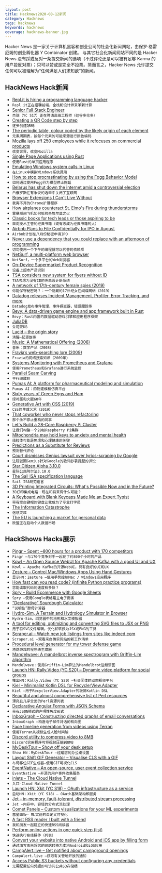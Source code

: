 ```yaml
---
layout: post
title: Hacknews2020-08-12新闻
category: Hacknews
tags: hacknews
keywords: hacknews
coverage: hacknews-banner.jpg
---
```


Hacker News 是一家关于计算机黑客和创业公司的社会化新闻网站，由保罗·格雷厄姆的创业孵化器 Y Combinator 创建。
与其它社会化新闻网站不同的是 Hacker News 没有踩或反对一条提交新闻的选项（不过评论还是可以被有足够 Karma 的用户投反对票）；只可以赞或是完全不投票。简而言之，Hacker News 允许提交任何可以被理解为“任何满足人们求知欲”的新闻。

## HackNews Hack新闻


- [Repl.it is hiring a programming language hacker](https://repl.it/jobs)
- `Repl.it正在招聘前端，全栈和设计师来革新计算`
- [Senior Full Stack Engineer](https://apply.workable.com/jerry/j/FA1F4C0876/)
- `杰瑞（YC S17）正在聘请高级工程师（硅谷多伦多）`
- [Creating a QR Code step by step](https://www.nayuki.io/page/creating-a-qr-code-step-by-step)
- `逐步创建QR码`
- [The periodic table, colour coded by the likely origin of each element](https://twitter.com/olivertlord/status/1292562140776271872)
- `元素周期表，按每个元素的可能来源进行颜色编码`
- [Mozilla lays off 250 employees while it refocuses on commercial products](https://blog.mozilla.org/blog/2020/08/11/changing-world-changing-mozilla/)
- `改变世界，改变Mozilla`
- [Single Page Applications using Rust](http://www.sheshbabu.com/posts/rust-wasm-yew-single-page-application/)
- `使用Rust的单页应用程序`
- [Emulating Windows system calls in Linux](https://lwn.net/Articles/824380/)
- `在Linux中模拟Windows系统调用`
- [How to stop procrastinating by using the Fogg Behavior Model](https://www.deprocrastination.co/blog/how-to-stop-procrastinating-by-using-the-fogg-behavior-model)
- `如何通过使用Fogg行为模型停止拖延`
- [Belarus has shut down the internet amid a controversial election](https://www.wired.com/story/belarus-internet-outage-election/)
- `白俄罗斯在有争议的选举中关闭了互联网`
- [Browser Extensions I Can't Live Without](https://blog.maskys.com/my-best-chrome-extensions/)
- `我离不开的Chrome扩展程序`
- [How airplanes counteract St. Elmo's Fire during thunderstorms](https://phys.org/news/2020-08-airplanes-counteract-st-elmo-thunderstorms.html)
- `雷暴期间飞机如何抵抗圣埃尔莫之火`
- [Classic books for tech leads or those aspiring to be](https://sourcelevel.io/blog/3-classic-books-for-tech-leads-or-those-aspiring-to-be)
- `面向技术主管的经典书籍（或有志成为经典书籍的人）`
- [Airbnb Plans to File Confidentially for IPO in August](https://www.wsj.com/articles/airbnb-plans-to-file-confidentially-for-ipo-in-august-11597164041)
- `Airbnb计划在八月份秘密申请IPO`
- [Never use a dependency that you could replace with an afternoon of programming](https://blog.carlmjohnson.net/post/2020/avoid-dependencies/)
- `切勿使用一个下午的编程就可以代替的依赖项`
- [NetSurf, a multi-platform web browser](https://www.netsurf-browser.org/)
- `NetSurf，一个多平台的Web浏览器`
- [On-Device Supermarket Product Recognition](https://ai.googleblog.com/2020/07/on-device-supermarket-product.html)
- `设备上超市产品识别`
- [TSA considers new system for flyers without ID](https://papersplease.org/wp/2020/08/11/tsa-considers-new-system-for-flyers-without-id/)
- `TSA考虑为没有ID的传单设计新系统`
- [A network of 17th-century female spies (2019)](https://www.historytoday.com/reviews/can-you-keep-secret)
- `你能保守秘密吗？：一个隐藏的17世纪女性间谍网络（2019）`
- [Datadog releases Incident Management, Profiler, Error Tracking, and more](https://www.datadoghq.com/blog/dash-2020-new-feature-roundup/)
- `Datadog发布事件管理，事件探查器，错误跟踪等`
- [Bevy: A data-driven game engine and app framework built in Rust](https://bevyengine.org/news/introducing-bevy/)
- `Bevy：Rust内置的数据驱动游戏引擎和应用程序框架`
- [JuliaDB](https://juliadata.github.io/JuliaDB.jl/latest/)
- `朱莉亚DB`
- [Lucid – the origin story](https://billwadge.wordpress.com/2020/08/11/lucid-the-origin-story/)
- `清醒–起源故事`
- [Music: A Mathematical Offering (2008)](https://homepages.abdn.ac.uk/d.j.benson/pages/html/maths-music.html)
- `音乐：数学产品（2008）`
- [Fravia’s web-searching lore (2009)](http://biostatisticien.eu/www.searchlores.org/indexo.htm)
- `Fravia的网络搜索知识（2009年）`
- [Systems Monitoring with Prometheus and Grafana](https://flightaware.engineering/systems-monitoring-with-prometheus-grafana/)
- `使用Prometheus和Grafana进行系统监控`
- [Parallel Seam Carving](https://shwestrick.github.io/2020/07/29/seam-carve.html)
- `平行缝雕刻`
- [Pumas AI: A platform for pharmaceutical modeling and simulation](http://pumas.ai)
- `Pumas AI：药物建模和仿真平台`
- [Sixty years of Green Eggs and Ham](https://brianjayjones.com/2020/08/11/sixty-years-of-green-eggs-and-ham/)
- `绿鸡蛋和火腿60年`
- [Generative Art with CSS (2019)](https://generative-art-with-css.commons.host/)
- `CSS的生成艺术（2019）`
- [That coworker who never stops refactoring](https://critter.blog/2020/08/11/that-coworker-who-never-stops-refactoring/)
- `那个永不停止重构的同事`
- [Let's Build a 28-Core Raspberry Pi Cluster](https://ikarus.sg/how-i-built-kraken/)
- `让我们构建一个28核Raspberry Pi集群`
- [Mitochondria may hold keys to anxiety and mental health](https://www.quantamagazine.org/mitochondria-may-hold-keys-to-anxiety-and-mental-health-20200810/)
- `线粒体可能是焦虑和心理健康的关键`
- [Predictions as a Substitute for Reviews](https://acesounderglass.com/2020/08/06/predictions-as-a-substitute-for-reviews/)
- `预测替代评论`
- [Court dismisses Genius lawsuit over lyrics-scraping by Google](https://techcrunch.com/2020/08/11/court-dismisses-genius-lawsuit-over-lyrics-scraping-by-google/)
- `法院驳回Genius针对Google的歌词抄袭提起的诉讼`
- [Star Citizen Alpha 3.10.0](https://robertsspaceindustries.com/comm-link//17711-Star-Citizen-Alpha-3100)
- `星际公民阿尔法3.10.0`
- [The Sail ISA specification language](https://github.com/rems-project/sail)
- `Sail ISA规范语言`
- [3D Printing Integrated Circuits: What's Possible Now and in the Future?](https://www.nano-di.com/blog/2019-3d-printing-integrated-circuits-whats-possible-now-and-in-the-future)
- `3D打印集成电路：现在和将来有什么可能？`
- [A Keyboard with Blank Keycaps Made Me an Expert Typist](https://bojanvidanovic.com/posts/a-keyboard-with-blank-keycaps-made-me-an-expert-typist)
- `带有空白键帽的键盘让我成为了专业打字员`
- [The Information Catastrophe](https://aip.scitation.org/doi/10.1063/5.0019941)
- `信息灾难`
- [The EU is launching a market for personal data](https://www.technologyreview.com/2020/08/11/1006555/eu-data-trust-trusts-project-privacy-policy-opinion/)
- `欧盟正在启动个人数据市场`


## HackShows Hacks展示

- [ Pingr – Spent ~800 hours for a product with 170 competitors](https://pingr.io)
- `Pingr –与170个竞争对手一起花了约800个小时的产品`
- [ Kowl – An Open Source WebUI for Apache Kafka with a good UI and UX](https://github.com/cloudhut/kowl)
- `Kowl – Apache Kafka的开源WebUI，具有良好的UI和UX`
- [ Zesture – Control Mac/Windows Apps Using Hand Gestures](https://zesture.app/)
- `显示HN：Zesture –使用手势控制Mac / Windows应用程序`
- [ How fast can you read code? (infinite Python practice programs)](https://trprt.io/python-practice-problems-ifs-loops-control-flow)
- `您能读取代码的速度有多快？ `
- [ Spry – Build Ecommerce with Google Sheets](item?id=24102564)
- `Spry –使用Google表格建立电子商务`
- [ "Declarative” Sourdough Calculator](https://www.breadfriend.com/)
- `“说明性”酵母计算器`
- [ Hydro-Sim, A Terrain and Hydrology Simulator in Browser](http://aperocky.com/hydrosim/)
- `Hydro-Sim，浏览器中的地形和水文模拟器`
- [ A tool for editing, optimizing and converting SVG files to JSX or PNG](http://www.svgviewer.dev)
- `用于将SVG文件编辑，优化和转换为JSX或PNG的工具`
- [ Scraper.ai – Watch new job listings from sites like indeed.com](https://medium.com/@scraperai/how-to-watch-job-listings-from-indeed-com-using-scraper-ai-fa7399e80a00)
- `Scraper.ai –观看来自确实网站的新工作清单`
- [ Procedural level generator for my tower defense game](https://twitter.com/victorqribeiro/status/1292738025156378625)
- `塔防游戏的程序级生成器`
- [ Mandelwave: A mandelbrot inverse spectrogram with Griffin-Lim algorithm](https://github.com/iRyanBell/mandelwave)
- `Mandelwave：使用Griffin-Lim算法的Mandelbrot逆频谱图`
- [Launch HN: Rally.Video (YC S20) – Dynamic video platform for social groups](item?id=24109523)
- `推出HN：Rally.Video（YC S20）–社交团体的动态视频平台`
- [ Kiel – Minimalist Kotlin DSL for RecyclerView.Adapter](https://github.com/ibrahimyilmaz/kiel)
- `Kiel –用于RecyclerView.Adapter的极简Kotlin DSL`
- [ Beautiful and almost comprehensive list of Perl resources](https://github.com/thibaultduponchelle/perlres/blob/master/README.md)
- `漂亮且几乎全面的Perl资源列表`
- [ Declarative Angular Forms with JSON Schema](https://github.com/dashjoin/json-schema-form)
- `带有JSON模式的声明性角度形式`
- [ InboxGraph – Constructing directed graphs of email conversations](https://community.wolfram.com/groups/-/m/t/2026483)
- `InboxGraph –构造电子邮件对话的有向图`
- [ Face timeline generation from videos using Terran](https://github.com/pento-group/streamlit-terran-timeline)
- `使用Terran从视频生成人脸时间轴`
- [ Discord utility to compress video to 8MB](https://8mb.video/)
- `Discord实用程序可将视频压缩到8MB`
- [ MyDeskTour – Show off your desk setup](https://mydesktour.com/)
- `Show HN：MyDeskTour –炫耀您的办公桌设置`
- [ Layout Shift GIF Generator – Visualise CLS with a GIF](https://defaced.dev/tools/layout-shift-gif-generator/)
- `布局移位GIF生成器–使用GIF可视化CLS`
- [ EventNative – An open-source, user event collection service](https://github.com/ksensehq/eventnative)
- `EventNative –开源的用户事件收集服务`
- [ inlets - The Cloud Native Tunnel](https://docs.inlets.dev)
- `入口-Cloud Native Tunnel`
- [Launch HN: Xkit (YC S18) – OAuth infrastructure as a service](item?id=24121290)
- `启动HN：Xkit（YC S18）– OAuth基础架构即服务`
- [ Jet – in-memory, fault-tolerant, distributed stream processing](https://github.com/hazelcast/hazelcast-jet)
- `Jet –内存中，容错的分布式流处理`
- [ Comet Panels – Custom visualizations for your ML experiments](https://www.comet.ml/demo/gallery/view/new#select-panel?gallery-tab=Public)
- `彗星面板– ML实验的自定义可视化`
- [ A fast RSS reader I built with a friend](https://weloverss.com)
- `我和朋友一起建立的快速RSS阅读器`
- [ Perform online actions in one quick step (list)](https://github.com/yjose/awesome-new/)
- `快速执行在线操作（列表）`
- [ Convert your website into native Android and iOS app by filling form](https://swaptoapp.com)
- `通过填写表格将您的网站转换为本地Android和iOS应用`
- [ CampAlert.live – Get notified about campground openings](item?id=24124018)
- `CampAlert.live –获取有关营地开放的通知`
- [ Access Public S3 buckets without configuring any credentials](https://twitter.com/konarkmodi/status/1158066377963573249)
- `无需配置任何凭据即可访问公共S3存储桶`


